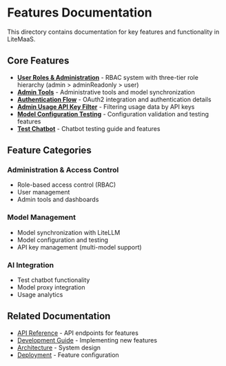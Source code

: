 # Features Documentation

This directory contains documentation for key features and functionality in LiteMaaS.

## Core Features

- **[User Roles & Administration](user-roles-administration.md)** - RBAC system with three-tier role hierarchy (admin > adminReadonly > user)
- **[Admin Tools](admin-tools.md)** - Administrative tools and model synchronization
- **[Authentication Flow](authentication-flow.md)** - OAuth2 integration and authentication details
- **[Admin Usage API Key Filter](admin-usage-api-key-filter.md)** - Filtering usage data by API keys
- **[Model Configuration Testing](model-configuration-testing.md)** - Configuration validation and testing features
- **[Test Chatbot](test-chatbot.md)** - Chatbot testing guide and features

## Feature Categories

### Administration & Access Control

- Role-based access control (RBAC)
- User management
- Admin tools and dashboards

### Model Management

- Model synchronization with LiteLLM
- Model configuration and testing
- API key management (multi-model support)

### AI Integration

- Test chatbot functionality
- Model proxy integration
- Usage analytics

## Related Documentation

- [API Reference](../api/README.md) - API endpoints for features
- [Development Guide](../development/README.md) - Implementing new features
- [Architecture](../architecture/README.md) - System design
- [Deployment](../deployment/README.md) - Feature configuration

